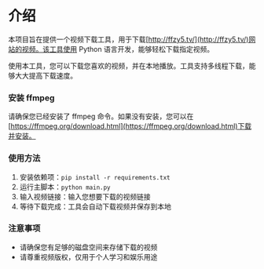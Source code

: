# 介绍

本项目旨在提供一个视频下载工具，用于下载[http://ffzy5.tv/](http://ffzy5.tv/)网站的视频。该工具使用 Python 语言开发，能够轻松下载指定视频。

使用本工具，您可以下载您喜欢的视频，并在本地播放。工具支持多线程下载，能够大大提高下载速度。

### 安装 ffmpeg

请确保您已经安装了 ffmpeg 命令。如果没有安装，您可以在[https://ffmpeg.org/download.html](https://ffmpeg.org/download.html)下载并安装。

### 使用方法

1. 安装依赖项：`pip install -r requirements.txt`
2. 运行主脚本：`python main.py`
3. 输入视频链接：输入您想要下载的视频链接
4. 等待下载完成：工具会自动下载视频并保存到本地

### 注意事项

- 请确保您有足够的磁盘空间来存储下载的视频
- 请尊重视频版权，仅用于个人学习和娱乐用途

